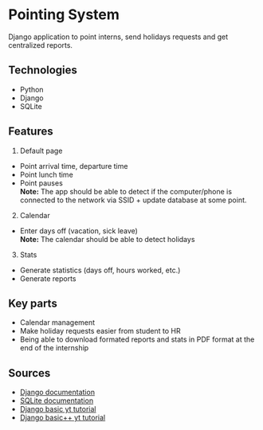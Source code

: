 # Pointing System
Django application to point interns, send holidays requests and get centralized reports.

## Technologies
- Python
- Django
- SQLite

## Features
1. Default page
- Point arrival time, departure time
- Point lunch time
- Point pauses
<br>**Note:** The app should be able to detect if the computer/phone is connected to the network via SSID + update database at some point.<br>
2. Calendar
- Enter days off (vacation, sick leave)
<br>**Note:** The calendar should be able to detect holidays<br>
3. Stats
- Generate statistics (days off, hours worked, etc.)
- Generate reports

## Key parts
- Calendar management
- Make holiday requests easier from student to HR
- Being able to download formated reports and stats in PDF format at the end of the internship

## Sources
- [Django documentation](https://docs.djangoproject.com/en/3.1/)
- [SQLite documentation](https://www.sqlite.org/docs.html)
- [Django basic yt tutorial](https://www.youtube.com/watch?v=rHux0gMZ3Eg)
- [Django basic++ yt tutorial](https://www.youtube.com/watch?v=Bn0k9DDYBZM)
